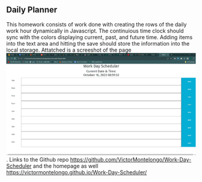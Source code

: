 ## Daily Planner 
This homework consists of work done with creating the rows of the daily work hour dynamically in Javascript. The continuious time clock should sync with the colors displaying current, past, and future time. Adding items into the text area and hitting the save should store the information into the local storage. Attatched is a screeshot of the page ![Hompage of Planner](./assests/images/Planner.jpg). Links to the Github repo https://github.com/VictorMontelongo/Work-Day-Scheduler and the homepage as well https://victormontelongo.github.io/Work-Day-Scheduler/